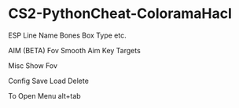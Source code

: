 # CS2-PythonCheat-ColoramaHacl

ESP
Line
Name
Bones
Box Type
etc.

AIM (BETA)
Fov
Smooth
Aim Key
Targets

Misc
Show Fov

Config
Save
Load
Delete

To Open Menu
alt+tab
